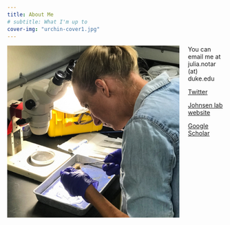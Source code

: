 ```yaml
---
title: About Me
# subtitle: What I'm up to
cover-img: "urchin-cover1.jpg"
---
```


<img style="float: left; padding-right: 20px;" width="400" src="/urchin_benchwork.JPG">

You can email me at julia.notar (at) duke.edu

[Twitter](https://twitter.com/indy_sea)

[Johnsen lab website](https://opticsoflife.org/people/julia.html)

[Google Scholar](https://scholar.google.com/citations?user=eQlRnmEAAAAJ&hl=en&oi=ao)
